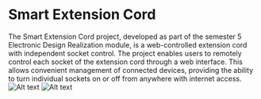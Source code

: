 # Smart Extension Cord
The Smart Extension Cord project, developed as part of the semester 5 Electronic Design Realization module, is a web-controlled extension cord with independent socket control. 
The project enables users to remotely control each socket of the extension cord through a web interface. This allows convenient management of connected devices, providing the ability to turn individual sockets on or off from anywhere with internet access.
<img title="Smart Power Strip" alt="Alt text" src="/IMG_6461.heic">
<img title="Smart Power Strip 2" alt="Alt text" src="/IMG_6466.heic">
